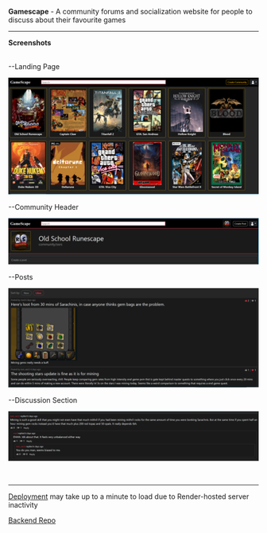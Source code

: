 <b>Gamescape</b> - A community forums and socialization website for people to discuss about their favourite games
<hr>

<b>Screenshots</b></br></br>
<p>--Landing Page</p>
<img src="https://github.com/Oziach/GameScape---Community-Website-MERN-Project/blob/main/screenshots/landingPage.PNG" alt="Main page" width="600px">

<p>--Community Header</p>
<img src="https://github.com/Oziach/GameScape---Community-Website-MERN-Project/blob/main/screenshots/communityHeader.PNG" alt="Community Header" width="600px">

<p>--Posts</p>
<img src="https://github.com/Oziach/GameScape---Community-Website-MERN-Project/blob/main/screenshots/posts.PNG" alt="Posts" width="600px">

<p>--Discussion Section</p>
<img src="https://github.com/Oziach/GameScape---Community-Website-MERN-Project/blob/main/screenshots/comments-replies.PNG" alt="Discussion" width="600px">

<br><hr>

[Deployment](https://game-scape-community-website-mern-project.vercel.app/)
may take up to a minute to load due to Render-hosted server inactivity


[Backend Repo](https://github.com/Oziach/GameScape-Backend)
